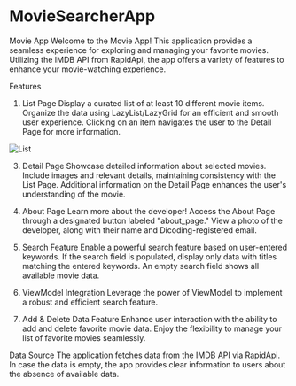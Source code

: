 # MovieSearcherApp

Movie App
Welcome to the Movie App! This application provides a seamless experience for exploring and managing your favorite movies. Utilizing the IMDB API from RapidApi, the app offers a variety of features to enhance your movie-watching experience.

Features
1. List Page
Display a curated list of at least 10 different movie items.
Organize the data using LazyList/LazyGrid for an efficient and smooth user experience.
Clicking on an item navigates the user to the Detail Page for more information.

![List](https://drive.google.com/uc?id=1L3p2Wf69pIU_nd16UYQWkgdd-_nc_FqG
)

3. Detail Page
Showcase detailed information about selected movies.
Include images and relevant details, maintaining consistency with the List Page.
Additional information on the Detail Page enhances the user's understanding of the movie.

4. About Page
Learn more about the developer!
Access the About Page through a designated button labeled "about_page."
View a photo of the developer, along with their name and Dicoding-registered email.

5. Search Feature
Enable a powerful search feature based on user-entered keywords.
If the search field is populated, display only data with titles matching the entered keywords.
An empty search field shows all available movie data.

6. ViewModel Integration
Leverage the power of ViewModel to implement a robust and efficient search feature.

7. Add & Delete Data Feature
Enhance user interaction with the ability to add and delete favorite movie data.
Enjoy the flexibility to manage your list of favorite movies seamlessly.

Data Source
The application fetches data from the IMDB API via RapidApi. In case the data is empty, the app provides clear information to users about the absence of available data.
